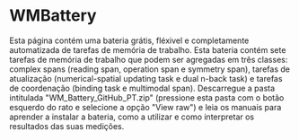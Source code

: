# WMBattery
Esta página contém uma bateria grátis, fléxivel e completamente automatizada de tarefas de memória de trabalho.
Esta bateria contém sete tarefas de memória de trabalho que podem ser agregadas em três classes: complex spans (reading span, operation span e symmetry span), tarefas de atualização (numerical-spatial updating task e dual n-back task) e tarefas de coordenação (binding task e multimodal span).
Descarregue a pasta intitulada "WM_Battery_GitHub_PT.zip" (pressione esta pasta com o botão esquerdo do rato e selecione a opção "View raw") e leia os manuais para aprender a instalar a bateria, como a utilizar e como interpretar os resultados das suas medições. 

